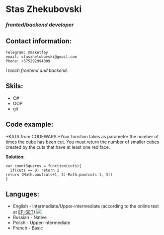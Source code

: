 # Stas Zhekubovski
### *fronted/backend developer*

## Contact information: 
    Telegram: @maketfay
    email: staszhelubovski@gmail.com
    Phone: +375292994009
*I teach frontend and backend.*

## Skils:
* C#
* OOP
* git
## Code example:
*KATA from CODEWARS:*Your function takes as parameter the number of times the cube has been cut. You must return the number of smaller cubes created by the cuts that have at least one red face.

**Solution**:
```
var countSquares = function(cuts){
  if(cuts == 0) return 1
return (Math.pow(cuts+1, 3)-Math.pow(cuts-1, 3))
}
```
## Languges:
* English - Intermediate/Upper-intermediate (according to the online test at [EF-SET](www.efset.org))
![](https://ic.wampi.ru/2022/12/11/SNIMOK193b085b1c27506f.png)
* Russian - Native 
* Polish - Upper-intermediate 
* French - Basic